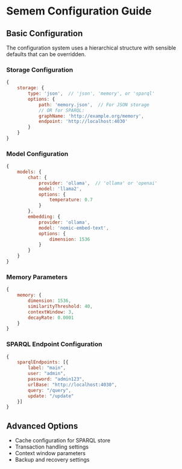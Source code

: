 # Semem Configuration Guide

## Basic Configuration
The configuration system uses a hierarchical structure with sensible defaults that can be overridden.

### Storage Configuration
```javascript
{
    storage: {
        type: 'json',  // 'json', 'memory', or 'sparql'
        options: {
            path: 'memory.json',  // For JSON storage
            // OR for SPARQL:
            graphName: 'http://example.org/memory',
            endpoint: 'http://localhost:4030'
        }
    }
}
```

### Model Configuration
```javascript
{
    models: {
        chat: {
            provider: 'ollama',  // 'ollama' or 'openai'
            model: 'llama2',
            options: {
                temperature: 0.7
            }
        },
        embedding: {
            provider: 'ollama',
            model: 'nomic-embed-text',
            options: {
                dimension: 1536
            }
        }
    }
}
```

### Memory Parameters
```javascript
{
    memory: {
        dimension: 1536,
        similarityThreshold: 40,
        contextWindow: 3,
        decayRate: 0.0001
    }
}
```

### SPARQL Endpoint Configuration
```javascript
{
    sparqlEndpoints: [{
        label: "main",
        user: "admin",
        password: "admin123",
        urlBase: "http://localhost:4030",
        query: "/query",
        update: "/update"
    }]
}
```

## Advanced Options
- Cache configuration for SPARQL store
- Transaction handling settings
- Context window parameters
- Backup and recovery settings